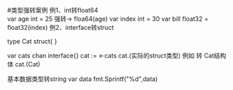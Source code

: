 #类型强转案例
例1、int转float64  
var age int = 25  强转-> floa64(age)
var index int = 30
var bill float32 = float32(index)
例2、interface转struct

type Cat struct{
}

  var cats chan interface{} 
  cat := <-cats
  cat.(实际的struct类型) 例如 转 Cat结构体  cat.(Cat)


基本数据类型转string
  var data
  fmt.Sprintf("%d",data)




